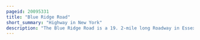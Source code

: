 ```yaml
---
pageid: 20095331
title: "Blue Ridge Road"
short_summary: "Highway in New York"
description: "The Blue Ridge Road is a 19. 2-mile long Roadway in Essex County, New York, in the United States. The Road is designated as County Route 84 from Ny 28n in Newcomb to Interstate 87 in North Hudson, and as New York State Route 910k between I-87 and U. S. Route 9 north Hudson. The Portion of Cr84 is an 18-mile two-lane rural Highway maintained by the essex County Department of public Works' Highway Division while Ny910K is a 1 mile Highway maintained by the new York State Department of Transportation. The entire Blue Ridge Road has been designated by Nysdot as the scenic Byway of blue Ridge Road."
---
```

